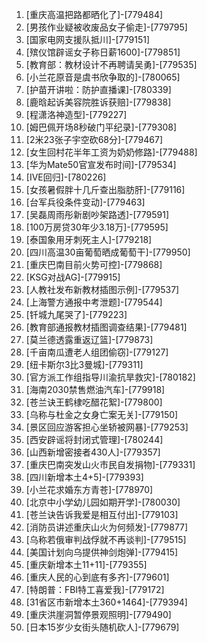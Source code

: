 
1. [重庆高温把路都晒化了]-[779484]
1. [男孩作业疑被收废品女子偷走]-[779795]
1. [国家电网支援队抵川]-[779151]
1. [殡仪馆辟谣女子称日薪1600]-[779851]
1. [教育部：教材设计不再聘请吴勇]-[779535]
1. [小兰花原音是虞书欣争取的]-[780065]
1. [护苗开讲啦：防护直播课]-[780339]
1. [鹿晗起诉美容院胜诉获赔]-[779838]
1. [程潇洛神造型]-[779227]
1. [姆巴佩开场8秒破门平纪录]-[779308]
1. [2米23张子宇空砍68分]-[779467]
1. [女生回村花半年工资为奶奶修路]-[779488]
1. [华为Mate50官宣发布时间]-[779534]
1. [IVE回归]-[780226]
1. [女孩暑假胖十几斤查出脂肪肝]-[779116]
1. [台军兵役条件变动]-[779463]
1. [吴磊周雨彤新剧吵架路透]-[779591]
1. [100万房贷30年少3.18万]-[779595]
1. [泰国象用牙刺死主人]-[779218]
1. [四川高温30亩葡萄晒成葡萄干]-[779950]
1. [重庆巴南目前火势可控]-[779868]
1. [KSG对战AG]-[779915]
1. [人教社发布新教材插图示例]-[779537]
1. [上海警方通报中考泄题]-[779544]
1. [钎城九尾哭了]-[779223]
1. [教育部通报教材插图调查结果]-[779481]
1. [莫兰德透露重返辽篮]-[779873]
1. [千亩南瓜遭老人组团偷窃]-[779127]
1. [纽卡斯尔3比3曼城]-[779311]
1. [官方派工作组指导川渝抗旱救灾]-[780182]
1. [海南2030禁售燃油汽车]-[779918]
1. [苍兰诀王鹤棣吃醋花絮]-[779800]
1. [乌称与杜金之女身亡案无关]-[779150]
1. [景区回应游客担心坐轿被网暴]-[779253]
1. [西安辟谣将封闭式管理]-[780244]
1. [山西新增密接者430人]-[779357]
1. [重庆巴南突发山火市民自发捐物]-[779331]
1. [四川新增本土4+5]-[779393]
1. [小兰花求婚东方青苍]-[778970]
1. [北京中小学幼儿园如期开学]-[780030]
1. [苍兰诀告诉我爱是相互付出]-[779103]
1. [消防员讲述重庆山火为何频发]-[779877]
1. [乌称若俄审判战俘就不再谈判]-[779515]
1. [美国计划向乌提供神剑炮弹]-[779415]
1. [重庆新增本土11+11]-[779355]
1. [重庆人民的心到底有多齐]-[779601]
1. [特朗普：FBI特工喜爱我]-[779172]
1. [31省区市新增本土360+1464]-[779394]
1. [重庆洪崖洞暂停景观照明]-[779490]
1. [日本15岁少女街头随机砍人]-[779679]